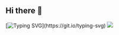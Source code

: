 ## Hi there 👋

<!--
**SWEDEN-DUCK/SWEDEN-DUCK** is a ✨ _special_ ✨ repository because its `README.md` (this file) appears on your GitHub profile.

Here are some ideas to get you started:

- 🔭 I’m currently working on ...
- 🌱 I’m currently learning ...
- 👯 I’m looking to collaborate on ...
- 🤔 I’m looking for help with ...
- 💬 Ask me about ...
- 📫 How to reach me: ...
- 😄 Pronouns: ...
- ⚡ Fun fact: ...
-->


[![Typing SVG](https://readme-typing-svg.demolab.com?font=Rubik+Doodle+Shadow+&pause=1000&color=2F9F00&random=true&width=435&lines=Pleas+check+out+my+projekts!)](https://git.io/typing-svg)
![](https://komarev.com/ghpvc/?username=SwedenGuy&color=red)
